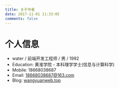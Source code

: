 ```yaml
---
title: 关于作者
date: 2017-11-01 11:33:05
comments: false
---
```

# 个人信息

*   water / 前端开发工程师 / 男 / 1992
*   Education: 黄淮学院 - 本科理学学士(信息与计算科学)
*   Mobile: 18668038687
*   Email: 18668038687@163.com
*   Blog: [wangyuanweb.top](https://wangyuanweb.top)


